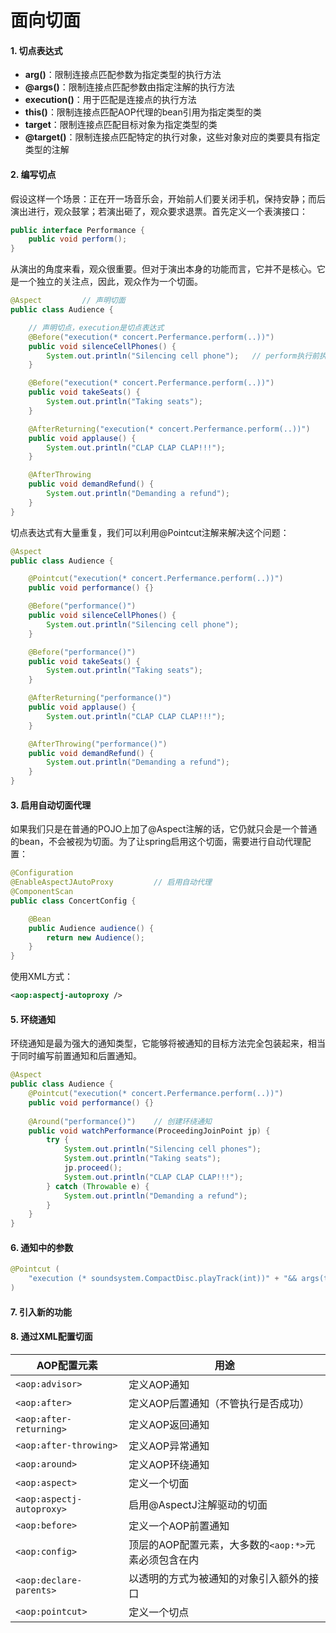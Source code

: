 # 面向切面

#### 1. 切点表达式

- **arg()**：限制连接点匹配参数为指定类型的执行方法
- **@args()**：限制连接点匹配参数由指定注解的执行方法
- **execution()**：用于匹配是连接点的执行方法
- **this()**：限制连接点匹配AOP代理的bean引用为指定类型的类
- **target**：限制连接点匹配目标对象为指定类型的类
- **@target()**：限制连接点匹配特定的执行对象，这些对象对应的类要具有指定类型的注解

#### 2. 编写切点

假设这样一个场景：正在开一场音乐会，开始前人们要关闭手机，保持安静；而后演出进行，观众鼓掌；若演出砸了，观众要求退票。首先定义一个表演接口：

```java
public interface Performance {
    public void perform();
}
```

从演出的角度来看，观众很重要。但对于演出本身的功能而言，它并不是核心。它是一个独立的关注点，因此，观众作为一个切面。

```java
@Aspect         // 声明切面
public class Audience {

    // 声明切点，execution是切点表达式
    @Before("execution(* concert.Perfermance.perform(..))")  
    public void silenceCellPhones() {
        System.out.println("Silencing cell phone");   // perform执行前执行此方法
    }

    @Before("execution(* concert.Perfermance.perform(..))")
    public void takeSeats() {
        System.out.println("Taking seats");
    }

    @AfterReturning("execution(* concert.Perfermance.perform(..))")
    public void applause() {
        System.out.println("CLAP CLAP CLAP!!!");
    }

    @AfterThrowing
    public void demandRefund() {
        System.out.println("Demanding a refund");
    }
}
```

切点表达式有大量重复，我们可以利用@Pointcut注解来解决这个问题：

```java
@Aspect
public class Audience {

    @Pointcut("execution(* concert.Perfermance.perform(..))")
    public void performance() {}

    @Before("performance()")
    public void silenceCellPhones() {
        System.out.println("Silencing cell phone");
    }

    @Before("performance()")
    public void takeSeats() {
        System.out.println("Taking seats");
    }

    @AfterReturning("performance()")
    public void applause() {
        System.out.println("CLAP CLAP CLAP!!!");
    }

    @AfterThrowing("performance()")
    public void demandRefund() {
        System.out.println("Demanding a refund");
    }
}
```

#### 3. 启用自动切面代理

如果我们只是在普通的POJO上加了@Aspect注解的话，它仍就只会是一个普通的bean，不会被视为切面。为了让spring启用这个切面，需要进行自动代理配置：

```java
@Configuration
@EnableAspectJAutoProxy			// 启用自动代理
@ComponentScan
public class ConcertConfig {

    @Bean
    public Audience audience() {
        return new Audience();
    }
}
```

使用XML方式：

```xml
<aop:aspectj-autoproxy />
```

#### 5. 环绕通知

环绕通知是最为强大的通知类型，它能够将被通知的目标方法完全包装起来，相当于同时编写前置通知和后置通知。

```java
@Aspect
public class Audience {
    @Pointcut("execution(* concert.Perfermance.perform(..))")
    public void performance() {}
    
    @Around("performance()")    // 创建环绕通知
    public void watchPerformance(ProceedingJoinPoint jp) {
        try {
            System.out.println("Silencing cell phones");
            System.out.println("Taking seats");
            jp.proceed();
            System.out.println("CLAP CLAP CLAP!!!");
        } catch (Throwable e) {
            System.out.println("Demanding a refund");
        }
    }
}
```

#### 6. 通知中的参数

```java
@Pointcut (
	"execution (* soundsystem.CompactDisc.playTrack(int))" + "&& args(trackNumber)"
)
```

#### 7. 引入新的功能

#### 8. 通过XML配置切面

| AOP配置元素               | 用途                                                 |
| ------------------------- | ---------------------------------------------------- |
| `<aop:advisor>`           | 定义AOP通知                                          |
| `<aop:after>`             | 定义AOP后置通知（不管执行是否成功）                  |
| `<aop:after-returning>`   | 定义AOP返回通知                                      |
| `<aop:after-throwing>`    | 定义AOP异常通知                                      |
| `<aop:around>`            | 定义AOP环绕通知                                      |
| `<aop:aspect>`            | 定义一个切面                                         |
| `<aop:aspectj-autoproxy>` | 启用@AspectJ注解驱动的切面                           |
| `<aop:before>`            | 定义一个AOP前置通知                                  |
| `<aop:config>`            | 顶层的AOP配置元素，大多数的`<aop:*>`元素必须包含在内 |
| `<aop:declare-parents>`   | 以透明的方式为被通知的对象引入额外的接口             |
| `<aop:pointcut>`          | 定义一个切点                                         |

